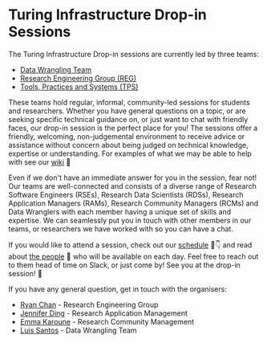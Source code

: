 # Turing Infrastructure Drop-in Sessions

The Turing Infrastructure Drop-in sessions are currently led by three teams:
- [Data Wrangling Team](https://www.turing.ac.uk/research/data-for-research)
- [Research Engineering Group (REG)](https://www.turing.ac.uk/work-turing/research/research-engineering-group)
- [Tools, Practices and Systems (TPS)](https://www.turing.ac.uk/research/research-programmes/tools-practices-and-systems)

These teams hold regular, informal, community-led sessions for students and researchers. Whether you have general questions on a topic, or are seeking specific technical guidance on, or just want to chat with friendly faces, our drop-in session is the perfect place for you! The sessions offer a friendly, welcoming, non-judgemental environment to receive advice or assistance without concern about being judged on technical knowledge, expertise or understanding. For examples of what we may be able to help with see our [wiki](https://github.com/alan-turing-institute/infrastructure-drop-ins/wiki) 🧐

Even if we don't have an immediate answer for you in the session, fear not! Our teams are well-connected and consists of a diverse range of Research Software Engineers (RSEs), Research Data Scientists (RDSs), Research Application Managers (RAMs), Research Community Managers (RCMs) and Data Wranglers with each member having a unique set of skills and expertise. We can seamlessly put you in touch with other members in our teams, or researchers we have worked with so you can have a chat.

If you would like to attend a session, check out our [schedule](https://github.com/alan-turing-institute/infrastructure-drop-ins/wiki/Schedule) 📅👇 and read about [the people](https://github.com/alan-turing-institute/infrastructure-drop-ins/wiki/People) 👋 who will be available on each day. Feel free to reach out to them head of time on Slack, or just come by! See you at the drop-in session! 🚀

If you have any general question, get in touch with the organisers:

- [Ryan Chan](https://www.turing.ac.uk/people/research-engineering/ryan-chan) - Research Engineering Group
- [Jennifer Ding](https://www.turing.ac.uk/people/business-team/jennifer-ding) - Research Application Management
- [Emma Karoune](https://www.turing.ac.uk/people/research-associates/emma-karoune) - Research Community Management
- [Luis Santos](https://www.turing.ac.uk/people/researchers/luis-santos) - Data Wrangling Team
